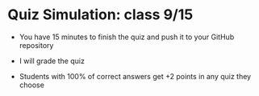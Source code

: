 # Quiz Simulation: class 9/15

- You have 15 minutes to finish the quiz and push it to your GitHub repository

- I will grade the quiz

- Students with 100% of correct answers get +2 points in any quiz they choose
